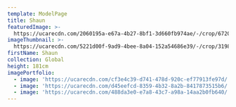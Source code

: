 ```yaml
---
template: ModelPage
title: Shaun
featuredImage: >-
  https://ucarecdn.com/2060195a-e67a-4b27-8bf1-3d660fb974ae/-/crop/6720x3487/0,0/-/preview/
imageThumbnail: >-
  https://ucarecdn.com/5221d00f-9ad9-4bee-8a04-152a54686e39/-/crop/3198x4613/664,0/-/preview/
firstName: Shaun
collection: Global
height: 181cm
imagePortfolio:
  - image: 'https://ucarecdn.com/cf3e4c39-d741-478d-920c-ef77913fe97d/'
  - image: 'https://ucarecdn.com/d45eefcd-8359-4b32-8a2b-8417873515b6/'
  - image: 'https://ucarecdn.com/488da3e0-e7a8-43c7-a98a-14aa2b0fb640/'
---
```


